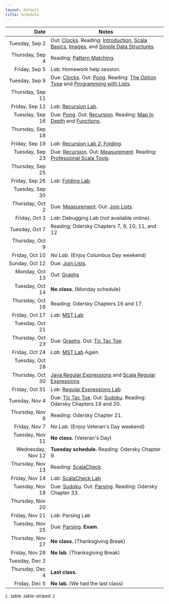 ```yaml
---
layout: default
title: Schedule
---
```


| Date              | Notes                                                                                           |
|------------------:|-------------------------------------------------------------------------------------------------|
| Tuesday, Sep 2    | Out: [Clocks]. Reading: [Introduction], [Scala Basics], [Images], and [Simple Data Structures]. |
| Thursday, Sep 4   | Reading: [Pattern Matching].                                                                    |
| Friday, Sep 5     | *Lab:* Homework help session.                                                                   |
| Tuesday, Sep 9    | Due: [Clocks]. Out: [Pong]. Reading: [The Option Type] and [Programming with Lists].            |
| Thursday, Sep 11  |                                                                                                 |
| Friday, Sep 12    | *Lab:* [Recursion Lab].                                                                         |
| Tuesday, Sep 16   | Due: [Pong]. Out: [Recursion]. Reading: [Map In Depth] and [Functions].                         |
| Thursday, Sep 18  |                                                                                                 |
| Friday, Sep 19    | *Lab:* [Recursion Lab 2: Folding].                                                              |
| Tuesday, Sep 23   | Due: [Recursion]. Out: [Measurement]. Reading: [Professional Scala Tools].                      |
| Thursday, Sep 25  |                                                                                                 |
| Friday, Sep 26    | *Lab:* [Folding Lab](../hw/folding_lab).                                                        |
| Tuesday, Sep 30   |                                                                                                 |
| Thursday, Oct 2   | Due: [Measurement]. Out: [Join Lists].                                                          |
| Friday, Oct 3     | *Lab:* Debugging Lab (not available online).                                                    |
| Tuesday, Oct 7    | Reading: Odersky Chapters 7, 8, 10, 11, and 12                                                  |
| Thursday, Oct 9   |                                                                                                 |
| Friday, Oct 10    | *No Lab.* (Enjoy Columbus Day weekend)                                                          |
| Sunday, Oct 12    | Due: [Join Lists].                                                                              |
| Monday, Oct 13    | Out: [Graphs]                                                                                   |
| Tuesday, Oct 14   | **No class.** (Monday schedule)                                                                 |
| Thursday, Oct 16  | Reading: Odersky Chapters 16 and 17.                                                            |
| Friday, Oct 17    | *Lab:* [MST Lab]                                                                                |
| Tuesday, Oct 21   |                                                                                                 |
| Thursday, Oct 23  | Due: [Graphs]. Out: [Tic Tac Toe].                                                              |
| Friday, Oct 24    | *Lab:* [MST Lab] Again                                                                          |
| Tuesday, Oct 28   |                                                                                                 |
| Thursday, Oct 30  | [Java Regular Expressions] and [Scala Regular Expressions]                                      |
| Friday, Oct 31    | *Lab:* [Regular Expressions Lab]                                                                |
| Tuesday, Nov 4    | Due: [Tic Tac Toe]. Out: [Sudoku]. Reading: Odersky Chapters 19 and 20.                         |
| Thursday, Nov 6   | Reading: Odersky Chapter 21.                                                                    |
| Friday, Nov 7     | *No Lab.* (Enjoy Veteran's Day weekend)                                                         |
| Tuesday, Nov 11   | **No class.** (Veteran's Day)                                                                   |
| Wednesday, Nov 12 | **Tuesday schedule.** Reading: Odersky Chapter 9.                                               |
| Thursday, Nov 13  | Reading: [ScalaCheck].                                                                          |
| Friday, Nov 14    | *Lab:* [ScalaCheck Lab]                                                                         |
| Tuesday, Nov 18   | Due: [Sudoku]. Out: [Parsing]. Reading: Odersky Chapter 33.                                     |
| Thursday, Nov 20  |                                                                                                 |
| Friday, Nov 21    | *Lab:* Parsing Lab                                                                              |
| Tuesday, Nov 25   | Due: [Parsing]. **Exam**.                                                                       |
| Thursday, Nov 27  | **No class.** (Thanksgiving Break)                                                              |
| Friday, Nov 28    | **No lab.** (Thanksgiving Break)                                                                |
| Tuesday, Dec 2    |                                                                                                 |
| Thursday, Dec 4   | **Last class.**                                                                                 |
| Friday, Dec 5     | **No lab.** (We had the last class)                                                             |
{: .table .table-striped :}

[Clocks]: ../hw/clocks
[Pong]: ../hw/pong
[Recursion]: ../hw/recursion
[Measurement]: ../hw/measurement
[Join Lists]: ../hw/joinlists
[Graphs]: ../hw/graphs
[HW6 (Maze)]: ../hw/maze
[HW8 (Social Network)]: ../hw/social
[HW11 (Scripting)]: ../hw/scripting
[Java Regular Expressions]: http://docs.oracle.com/javase/7/docs/api/java/util/regex/Pattern.html
[Scala Regular Expressions]: http://www.scala-lang.org/api/current/index.html#scala.util.matching.Regex
[Regular Expressions Lab]: ../hw/regex_lab
[Sudoku]: ../hw/sudoku
[Parsing]: ../hw/parsing
[ScalaCheck Lab]: ../hw/scalacheck_lab

[Introduction]: ../reading/intro
[Scala Basics]: ../reading/scala-basics
[Images]: ../reading/images
[Simple Data Structures]: ../reading/simple-data
[Pattern Matching]: ../reading/pattern-matching
[Abstract Data Types]: ../reading/adt
[The Option Type]: ../reading/option
[Programming with Lists]: ../reading/lists
[Recursion Lab]: ../hw/recursion_lab
[Recursion Lab 2: Folding]: ../hw/folding_lab
[Professional Scala Tools]: ../reading/tools
[Map In Depth]: ../reading/map
[Functions]: ../reading/functions
[MST Lab]: ../hw/mst_lab
[Tic Tac Toe]: ../hw/tictactoe
[ScalaCheck]: https://github.com/rickynils/scalacheck/wiki/User-Guide